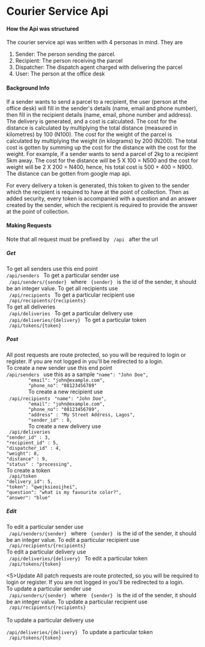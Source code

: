 <h1> Courier Service Api </h1>
<h4> How the Api was structured </h4>
<p> The courier service api was written with 4 personas in mind. They are <ol> <li> Sender: The person sending the parcel. </li> <li> Recipient: The person receiving the parcel </li> <li> Dispatcher: The dispatch agent charged with delivering the parcel </li> <li> User: The person at the office desk </li> </ol> </p>
<h4>Background Info </h4>
<p>If a sender wants to send a parcel to a recipient, the user (person at the office desk) will fill in the sender's details (name, email and phone number), then fill in the recipient details (name, email, phone number and address). The delivery is generated, and a cost is calculated. The cost for the distance is calculated by multiplying the total distance (measured in kilometres) by 100 (N100). The cost for the weight of the parcel is calculated by multiplying the weight (in kilograms) by 200 (N200). The total cost is gotten by summing up the cost for the distance with the cost for the weight. For example, if a sender wants to send a parcel of 2kg to a recipient 5km away. The cost for the distance will be 5 X 100 = N500 and the cost for weight will be 2 X 200 = N400, hence, his total cost is 500 + 400 = N900. The distance can be gotten from google map api. </p>
<p> 
For every delivery a token is generated, this token to given to the sender which the recipient is required to have at the point of collection. Then as added security, every token is accompanied with a question and an answer created by the sender, which the recipient is required to provide the answer at the point of collection. 

<h4> Making Requests </h4>
Note that all request must be prefixed by <code> /api </code>  after the url
<h5> Get </h5>
To get all senders use this end point <br>
<code>/api/senders </code>
To get a particular sender use <br>
<code> /api/senders/{sender} </code> where <code> {sender} </code> is the id of the sender, it should be an integer value.
To get all recipients use <br>
<code> /api/recipients </code>
To get a particular recipient use <br>
<code> /api/recipients/{recipients} </code> <br>
To get all deliveries <br>
<code> /api/deliveries </code>
To get a particular delivery use <br>
<code> /api/deliveries/{delivery} </code>
To get a particular token <br>
<code> /api/tokens/{token} </code>

<h5>Post </h5>
All post requests are route protected, so you will be required to login or register. If you are not logged in you'll be redirected to a login. <br>
To  create a new sender use this end point <br>
<code>/api/senders </code>
use this as a sample
<code>"name": "John Doe",
        "email": "john@example.com",
        "phone_no": "08123456789"
        </code>
To create a new recipient use <br>
<code> /api/recipients </code>
<code>"name": "John Doe",
        "email": "john@example.com",
        "phone_no": "08123456789",
        "address" : "My Street Address, Lagos",
        "sender_id" : 8,
        </code>
To create a new delivery use <br>
<code> /api/deliveries </code>
<code>
"sender_id" : 3,
"recipient_id" : 5,
"dispatcher_id" : 4,
"weight": 8,
"distance" : 9,
"status" : "processing",
</code>
To create a  token <br>
<code> /api/token </code>
<code>
"delivery_id": 5,
"token": "qwejksieoijhei",
"question": "what is my favourite color?",
"answer": "blue"
</code>
<h5>Edit</h5>
To edit a particular sender use <br>
<code> /api/senders/{sender} </code> where <code> {sender} </code> is the id of the sender, it should be an integer value.
To edit a particular recipient use <br>
<code> /api/recipients/{recipients} </code> <br>
To edit a particular delivery use <br>
<code> /api/deliveries/{delivery} </code>
To edit a particular token <br>
<code> /api/tokens/{token} </code>

<5>Update</h5>
All patch requests are route protected, so you will be required to login or register. If you are not logged in you'll be redirected to a login. <br>
To update a particular sender use <br>
<code> /api/senders/{sender} </code> where <code> {sender} </code> is the id of the sender, it should be an integer value.
To update a particular recipient use <br>
<code> /api/recipients/{recipients} </code> <br>
To update a particular delivery use <br>
<code> /api/deliveries/{delivery} </code>
To update a particular token <br>
<code> /api/tokens/{token} </code>